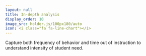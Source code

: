 ```yaml
---
layout: null
title: In-depth analysis
display_order: 10
image_src: holder.js/100px180/auto
icon: <i class="fa fa-line-chart"></i>
---
```

Capture both frequency of behavior and time out of instruction to understand intensity of student need.
